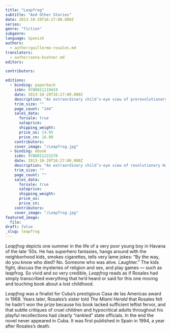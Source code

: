 ```yaml
---
title: "Leapfrog"
subtitle: "And Other Stories"
date: 2013-10-29T16:27:00.000Z
series:
genre: "fiction"
subgenre:
language: Spanish
authors:
  - author/guillermo-rosales.md
translators:
  - author/anna-kushner.md
editors:

contributors:

editions:
  - binding: paperback
    isbn: 9780811219419
    date: 2013-10-29T16:27:00.000Z
    description: "An extraordinary child’s-eye view of prerevolutionary Havana in the late 1950s "
    trim_size: ""
    page_count: "144"
    sales_data:
      forsale: true
      saleprice:
      shipping_weight:
      price_us: 14.95
      price_cn: 16.00
    contributors:
    cover_image: "/Leapfrog.jpg"
  - binding: ebook
    isbn: 9780811223270
    date: 2013-10-29T16:27:00.000Z
    description: "An extraordinary child’s-eye view of revolutionary Havana in the late 1950s "
    trim_size: ""
    page_count: ""
    sales_data:
      forsale: true
      saleprice:
      shipping_weight:
      price_us:
      price_cn:
    contributors:
    cover_image: "/Leapfrog.jpg"
featured_image:
  file:
draft: false
_slug: leapfrog
---
```


_Leapfrog_ depicts one summer in the life of a very poor young boy in Havana of the late ’50s. He has superhero fantasies, hangs around with the neighborhood kids, smokes cigarettes, tells very lame jokes: “By the way, do you know who died? No. Someone who was alive. Laughter.” The kids fight, discuss the mysteries of religion and sex, and play games — such as leapfrog. So vivid and so very credible, _Leapfrog_ reads as if Rosales had simply transcribed everything that he’d heard or said for this one moving and touching book about a lost childhood.

_Leapfrog_ was a finalist for Cuba’s prestigious Casa de las Americas award in 1968. Years later, Rosales’s sister told _The Miami Herald_ that Rosales felt he hadn’t won the prize because his book lacked sufficient leftist fervor, and that subtle critiques of cruel children and hypocritical adults throughout his playful recollections had clearly “rankled” state officials. In the end the novel never appeared in Cuba. It was first published in Spain in 1994, a year after Rosales’s death.

